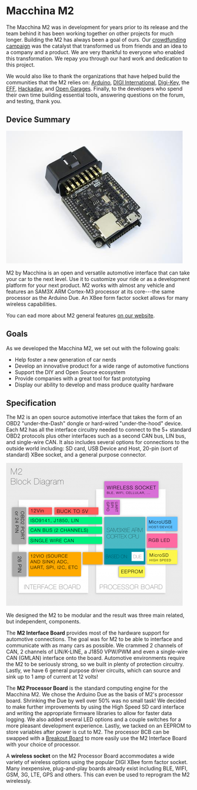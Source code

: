 Macchina M2
===========

The Macchina M2 was in development for years prior to its release and the team behind it has been working together on other projects for much longer. Building the M2 has always been a goal of ours. Our [crowdfunding campaign](https://www.kickstarter.com/projects/1029808658/macchina-the-ultimate-tool-for-taking-control-of-y) was the catalyst that transformed us from friends and an idea to a company and a product. We are very thankful to everyone who enabled this transformation. We repay you through our hard work and dedication to this project.

We would also like to thank the organizations that have helped build the communities that the M2 relies on: [Arduino][], [DIGI International][DIGI], [Digi-Key][], the [EFF][], [Hackaday][], and [Open Garages][]. Finally, to the developers who spend their own time building essential tools, answering questions on the forum, and testing, thank you.

## Device Summary

<img src="/images/IMG_6049a5c9.jpg" width="480"/>

M2 by Macchina is an open and versatile automotive interface that can take your car to the next level. Use it to customize your ride or as a development platform for your next product. M2 works with almost any vehicle and features an SAM3X ARM Cortex-M3 processor at its core---the same processor as the Arduino Due. An XBee form factor socket allows for many wireless capabilities.

You can ead more about M2 general features [on our website](https://www.macchina.cc/m2-introduction).

## Goals

As we developed the Macchina M2, we set out with the following goals:

- Help foster a new generation of car nerds
- Develop an innovative product for a wide range of automotive functions
- Support the DIY and Open Source ecosystem
- Provide companies with a great tool for fast prototyping
- Display our ability to develop and mass produce quality hardware

## Specification

The M2 is an open source automotive interface that takes the form of an OBD2 "under-the-Dash" dongle or hard-wired "under-the-hood" device. Each M2 has all the interface circuitry needed to connect to the 5+ standard OBD2 protocols plus other interfaces such as a second CAN bus, LIN bus, and single-wire CAN.  It also includes several options for connections to the outside world including: SD card, USB Device and Host, 20-pin (sort of standard) XBee socket, and a general purpose connector.

<img src="/images/blockdiagram3_0_10efe.png" width="480" height="388" />

We designed the M2 to be modular and the result was three main related, but independent, components.

The **M2 Interface Board** provides most of the hardware support for automotive connections. The goal was for M2 to be able to interface and communicate with as many cars as possible. We crammed 2 channels of CAN, 2 channels of LIN/K-LINE, a J1850 VPW/PWM and even a single-wire CAN (GMLAN) interface onto the board. Automotive environments require the M2 to be seriously strong, so we built in plenty of protection circuitry. Lastly, we have 6 general purpose driver circuits, which can source and sink up to 1 amp of current at 12 volts!

The **M2 Processor Board** is the standard computing engine for the Macchina M2.  We chose the Arduino Due as the basis of M2's processor board. Shrinking the Due by well over 50% was no small task! We decided to make further improvements by using the High Speed SD card interface and writing the appropriate firmware libraries to allow for faster data logging. We also added several LED options and a couple switches for a more pleasant development experience. Lastly, we tacked on an EEPROM to store variables after power is cut to M2.  The processor BCB can be swapped with a [Breakout Board](./technical-references/byob.md) to more easily use the M2 Interface Board with your choice of processor.

A **wireless socket** on the M2 Processor Board accommodates a wide variety of wireless options using the popular DIGI XBee form factor socket. Many inexpensive, plug-and-play boards already exist including BLE, WIFI, GSM, 3G, LTE, GPS and others. This can even be used to reprogram the M2 wirelessly.

[Arduino]: https://www.arduino.cc/
[DIGI]: https://www.digi.com/
[Digi-Key]: https://www.digikey.com/
[EFF]: https://www.eff.org/
[Hackaday]: http://hackaday.com/
[Open Garages]: http://opengarages.org/
